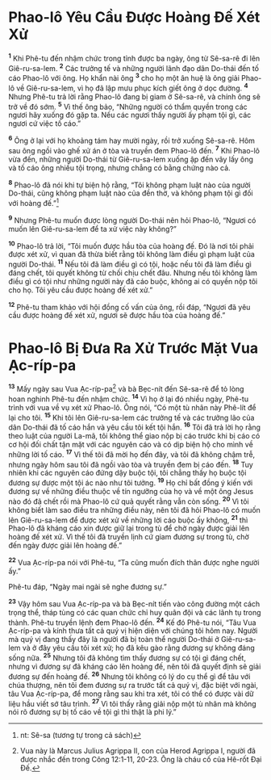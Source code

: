 # Phao-lô Yêu Cầu Ðược Hoàng Ðế Xét Xử

<sup><b>1</b></sup> Khi Phê-tu đến nhậm chức trong tỉnh được ba ngày, ông từ Sê-sa-rê đi lên Giê-ru-sa-lem. <sup><b>2</b></sup> Các trưởng tế và những người lãnh đạo dân Do-thái đến tố cáo Phao-lô với ông. Họ khẩn nài ông <sup><b>3</b></sup> cho họ một ân huệ là ông giải Phao-lô về Giê-ru-sa-lem, vì họ đã lập mưu phục kích giết ông ở dọc đường. <sup><b>4</b></sup> Nhưng Phê-tu trả lời rằng Phao-lô đang bị giam ở Sê-sa-rê, và chính ông sẽ trở về đó sớm. <sup><b>5</b></sup> Vì thế ông bảo, “Những người có thẩm quyền trong các ngươi hãy xuống đó gặp ta. Nếu các ngươi thấy người ấy phạm tội gì, các ngươi cứ việc tố cáo.”

<sup><b>6</b></sup> Ông ở lại với họ khoảng tám hay mười ngày, rồi trở xuống Sê-sa-rê. Hôm sau ông ngồi vào ghế xử án ở tòa và truyền đem Phao-lô đến. <sup><b>7</b></sup> Khi Phao-lô vừa đến, những người Do-thái từ Giê-ru-sa-lem xuống ập đến vây lấy ông và tố cáo ông nhiều tội trọng, nhưng chẳng có bằng chứng nào cả.

<sup><b>8</b></sup> Phao-lô đã nói khi tự biện hộ rằng, “Tôi không phạm luật nào của người Do-thái, cũng không phạm luật nào của đền thờ, và không phạm tội gì đối với hoàng đế.”[^1-19e209f6-f93a-48d8-8e3d-0d460f7ed4b0]

<sup><b>9</b></sup> Nhưng Phê-tu muốn được lòng người Do-thái nên hỏi Phao-lô, “Ngươi có muốn lên Giê-ru-sa-lem để ta xử việc này không?”

<sup><b>10</b></sup> Phao-lô trả lời, “Tôi muốn được hầu tòa của hoàng đế. Ðó là nơi tôi phải được xét xử, vì quan đã thừa biết rằng tôi không làm điều gì phạm luật của người Do-thái. <sup><b>11</b></sup> Nếu tôi đã làm điều gì có tội, hoặc nếu tôi đã làm điều gì đáng chết, tôi quyết không từ chối chịu chết đâu. Nhưng nếu tôi không làm điều gì có tội như những người này đã cáo buộc, không ai có quyền nộp tôi cho họ. Tôi yêu cầu được hoàng đế xét xử.”

<sup><b>12</b></sup> Phê-tu tham khảo với hội đồng cố vấn của ông, rồi đáp, “Ngươi đã yêu cầu được hoàng đế xét xử, ngươi sẽ được hầu tòa của hoàng đế.”

# Phao-lô Bị Ðưa Ra Xử Trước Mặt Vua Ạc-ríp-pa

<sup><b>13</b></sup> Mấy ngày sau Vua Ạc-ríp-pa[^2-19e209f6-f93a-48d8-8e3d-0d460f7ed4b0] và bà Bẹc-nít đến Sê-sa-rê để tỏ lòng hoan nghinh Phê-tu đến nhậm chức. <sup><b>14</b></sup> Vì họ ở lại đó nhiều ngày, Phê-tu trình với vua về vụ xét xử Phao-lô. Ông nói, “Có một tù nhân này Phê-lít để lại cho tôi. <sup><b>15</b></sup> Khi tôi lên Giê-ru-sa-lem các trưởng tế và các trưởng lão của dân Do-thái đã tố cáo hắn và yêu cầu tôi kết tội hắn. <sup><b>16</b></sup> Tôi đã trả lời họ rằng theo luật của người La-mã, tôi không thể giao nộp bị cáo trước khi bị cáo có cơ hội đối chất tận mặt với các nguyên cáo và có dịp biện hộ cho mình về những lời tố cáo. <sup><b>17</b></sup> Vì thế tôi đã mời họ đến đây, và tôi đã không chậm trễ, nhưng ngày hôm sau tôi đã ngồi vào tòa và truyền đem bị cáo đến. <sup><b>18</b></sup> Tuy nhiên khi các nguyên cáo đứng dậy buộc tội, tôi chẳng thấy họ buộc tội đương sự được một tội ác nào như tôi tưởng. <sup><b>19</b></sup> Họ chỉ bất đồng ý kiến với đương sự về những điều thuộc về tín ngưỡng của họ và về một ông Jesus nào đó đã chết rồi mà Phao-lô cứ quả quyết rằng vẫn còn sống. <sup><b>20</b></sup> Vì tôi không biết làm sao điều tra những điều này, nên tôi đã hỏi Phao-lô có muốn lên Giê-ru-sa-lem để được xét xử về những lời cáo buộc ấy không, <sup><b>21</b></sup> thì Phao-lô đã kháng cáo xin được giữ lại trong tù để chờ ngày được giải lên hoàng đế xét xử. Vì thế tôi đã truyền lịnh cứ giam đương sự trong tù, chờ đến ngày được giải lên hoàng đế.”

<sup><b>22</b></sup> Vua Ạc-ríp-pa nói với Phê-tu, “Ta cũng muốn đích thân được nghe người ấy.”

Phê-tu đáp, “Ngày mai ngài sẽ nghe đương sự.”

<sup><b>23</b></sup> Vậy hôm sau Vua Ạc-ríp-pa và bà Bẹc-nít tiến vào công đường một cách trọng thể, tháp tùng có các quan chức chỉ huy quân đội và các lãnh tụ trong thành. Phê-tu truyền lệnh đem Phao-lô đến. <sup><b>24</b></sup> Kế đó Phê-tu nói, “Tâu Vua Ạc-ríp-pa và kính thưa tất cả quý vị hiện diện với chúng tôi hôm nay. Người mà quý vị đang thấy đây là người đã bị toàn thể người Do-thái ở Giê-ru-sa-lem và ở đây yêu cầu tôi xét xử; họ đã kêu gào rằng đương sự không đáng sống nữa. <sup><b>25</b></sup> Nhưng tôi đã không tìm thấy đương sự có tội gì đáng chết, nhưng vì đương sự đã kháng cáo lên hoàng đế, nên tôi đã quyết định sẽ giải đương sự đến hoàng đế. <sup><b>26</b></sup> Nhưng tôi không có lý do cụ thể gì để tâu với chúa thượng, nên tôi đem đương sự ra trước tất cả quý vị, đặc biệt với ngài, tâu Vua Ạc-ríp-pa, để mong rằng sau khi tra xét, tôi có thể có được vài dữ liệu hầu viết sớ tâu trình. <sup><b>27</b></sup> Vì tôi thấy rằng giải nộp một tù nhân mà không nói rõ đương sự bị tố cáo về tội gì thì thật là phi lý.”

[^1-19e209f6-f93a-48d8-8e3d-0d460f7ed4b0]: nt: Sê-sa (tương tự trong cả sách)

[^2-19e209f6-f93a-48d8-8e3d-0d460f7ed4b0]: Vua này là Marcus Julius Agrippa II, con của Herod Agrippa I, người đã được nhắc đến trong Công 12:1-11, 20-23. Ông là cháu cố của Hê-rốt Ðại Ðế.
